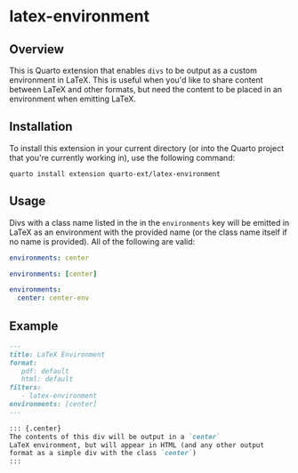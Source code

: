 # latex-environment

## Overview

This is Quarto extension that enables `divs` to be output as a custom environment in LaTeX. This is useful when you'd like to share content between LaTeX and other formats, but need the content to be placed in an environment when emitting LaTeX.

## Installation

To install this extension in your current directory (or into the Quarto project that you're currently working in),  use the following command:

```
quarto install extension quarto-ext/latex-environment
```

## Usage

Divs with a class name listed in the in the `environments` key will be emitted in LaTeX as an environment with the provided name (or the class name itself if no name is provided). All of the following are valid:

```yaml
environments: center
```

```yaml
environments: [center]
```

```yaml
environments:
  center: center-env
```

## Example

```markdown
---
title: LaTeX Environment
format:
   pdf: default
   html: default
filters:
   - latex-environment
environments: [center]
---

::: {.center}
The contents of this div will be output in a `center`
LaTeX environment, but will appear in HTML (and any other output 
format as a simple div with the class `center`)
:::
```




